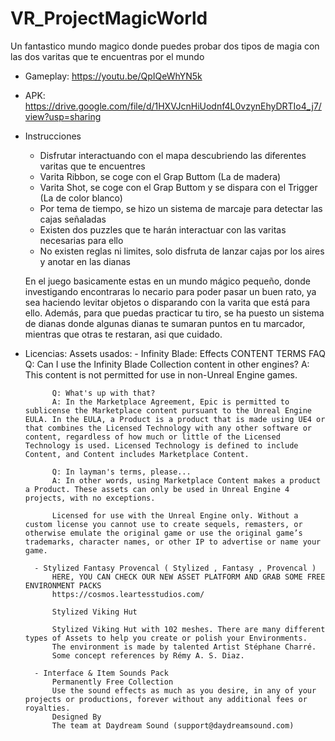 # VR_ProjectMagicWorld
Un fantastico mundo magico donde puedes probar dos tipos de magia con las dos varitas que te encuentras por el mundo

* Gameplay: https://youtu.be/QpIQeWhYN5k
* APK: https://drive.google.com/file/d/1HXVJcnHiUodnf4L0vzynEhyDRTIo4_j7/view?usp=sharing

* Instrucciones
    - Disfrutar interactuando con el mapa descubriendo las diferentes varitas que te encuentres
    - Varita Ribbon, se coge con el Grap Buttom (La de madera)
    - Varita Shot, se coge con el Grap Buttom y se dispara con el Trigger (La de color blanco)
    - Por tema de tiempo, se hizo un sistema de marcaje para detectar las cajas señaladas
    - Existen dos puzzles que te harán interactuar con las varitas necesarias para ello
    - No existen reglas ni limites, solo disfruta de lanzar cajas por los aires y anotar en las dianas

    En el juego basicamente estas en un mundo mágico pequeño, donde investigando encontraras lo necario para poder pasar un buen rato, ya sea
    haciendo levitar objetos o disparando con la varita que está para ello. Además, para que puedas practicar tu tiro, se ha puesto un sistema de dianas
    donde algunas dianas te sumaran puntos en tu marcador, mientras que otras te restaran, asi que cuidado.

* Licencias:
        Assets usados:
        - Infinity Blade: Effects
            CONTENT TERMS FAQ
            Q: Can I use the Infinity Blade Collection content in other engines?
            A: This content is not permitted for use in non-Unreal Engine games.

            Q: What's up with that?
            A: In the Marketplace Agreement, Epic is permitted to sublicense the Marketplace content pursuant to the Unreal Engine EULA. In the EULA, a Product is a product that is made using UE4 or that combines the Licensed Technology with any other software or content, regardless of how much or little of the Licensed Technology is used. Licensed Technology is defined to include Content, and Content includes Marketplace Content.

            Q: In layman's terms, please...
            A: In other words, using Marketplace Content makes a product a Product. These assets can only be used in Unreal Engine 4 projects, with no exceptions.

            Licensed for use with the Unreal Engine only. Without a custom license you cannot use to create sequels, remasters, or otherwise emulate the original game or use the original game’s trademarks, character names, or other IP to advertise or name your game.
        
        - Stylized Fantasy Provencal ( Stylized , Fantasy , Provencal )
            HERE, YOU CAN CHECK OUR NEW ASSET PLATFORM AND GRAB SOME FREE ENVIRONMENT PACKS
            https://cosmos.leartesstudios.com/

            Stylized Viking Hut

            Stylized Viking Hut with 102 meshes. There are many different types of Assets to help you create or polish your Environments.
            The environment is made by talented Artist Stéphane Charré.
            Some concept references by Rémy A. S. Diaz.

        - Interface & Item Sounds Pack
            Permanently Free Collection
            Use the sound effects as much as you desire, in any of your projects or productions, forever without any additional fees or royalties.
            Designed By
            The team at Daydream Sound (support@daydreamsound.com)



